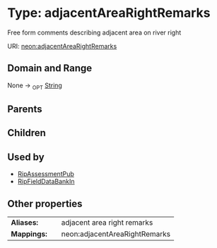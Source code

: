
# Type: adjacentAreaRightRemarks


Free form comments describing adjacent area on river right

URI: [neon:adjacentAreaRightRemarks](https://data.neonscience.org/adjacentAreaRightRemarks)


## Domain and Range

None ->  <sub>OPT</sub> [String](types/String.md)

## Parents


## Children


## Used by

 * [RipAssessmentPub](RipAssessmentPub.md)
 * [RipFieldDataBankIn](RipFieldDataBankIn.md)

## Other properties

|  |  |  |
| --- | --- | --- |
| **Aliases:** | | adjacent area right remarks |
| **Mappings:** | | neon:adjacentAreaRightRemarks |

